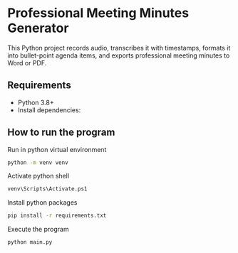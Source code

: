 # Professional Meeting Minutes Generator

This Python project records audio, transcribes it with timestamps, formats it into bullet-point agenda items, and exports professional meeting minutes to Word or PDF.

## Requirements

- Python 3.8+
- Install dependencies:

## How to run the program

Run in python virtual environment

```bash
python -m venv venv 
```

Activate python shell
```bash
venv\Scripts\Activate.ps1 
```

Install python packages
```bash
pip install -r requirements.txt 
```

Execute the program
```bash
python main.py
```

